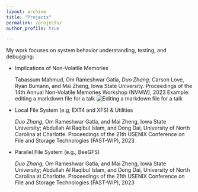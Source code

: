 ```yaml
---
layout: archive
title: "Projects"
permalink: /projects/
author_profile: true

---
```


My work focuses on system behavior understanding, testing, and debugging:

* Implications of Non-Volatile Memories

    Tabassum Mahmud, Om Rameshwar Gatla, _Duo Zhang_, Carson Love, Ryan Bumann, and Mai Zheng, Iowa State University. 
    Proceedings of the 14th Annual Non-Volatile Memories Workshop (NVMW), 2023
    Example: editing a markdown file for a talk ![Editing a markdown file for a talk](/images/editing-talk.png)

* Local File System (e.g, EXT4 and XFS) & Utilities

    _Duo Zhang_, Om Rameshwar Gatla, and Mai Zheng, Iowa State University; Abdullah Al Raqibul Islam, and Dong Dai, University of North Carolina at Charlotte. 
    Proceedings of the 21th USENIX Conference on File and Storage Technologies (FAST-WIP), 2023

* Parallel File System (e.g., BeeGFS)

    _Duo Zhang_, Om Rameshwar Gatla, and Mai Zheng, Iowa State University; Abdullah Al Raqibul Islam, and Dong Dai, University of North Carolina at Charlotte. 
    Proceedings of the 21th USENIX Conference on File and Storage Technologies (FAST-WIP), 2023


